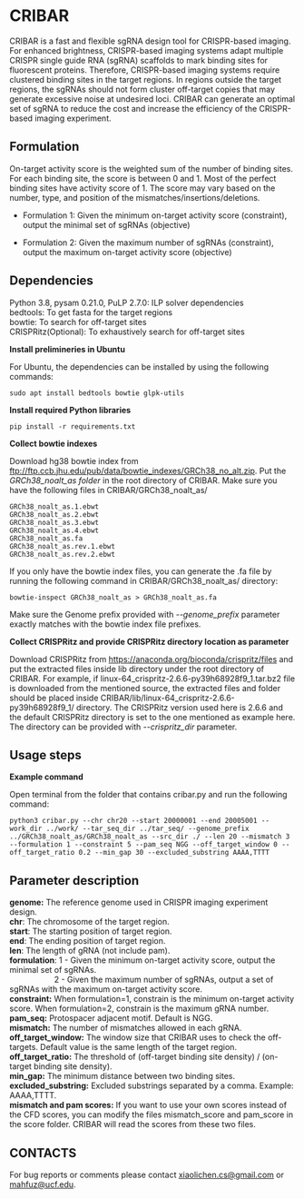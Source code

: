 # CRIBAR

CRIBAR is a fast and flexible sgRNA design tool for CRISPR-based imaging. For enhanced brightness, CRISPR-based imaging systems adapt multiple CRISPR
single guide RNA (sgRNA) scaffolds to mark binding sites for fluorescent proteins. Therefore, CRISPR-based imaging systems require clustered binding sites in the target regions. In regions outside the target regions, the sgRNAs should not form cluster off-target copies that may generate
excessive noise at undesired loci. CRIBAR can generate an optimal set of sgRNA to reduce the cost and increase the efficiency of the CRISPR-based imaging experiment.

## Formulation

On-target activity score is the weighted sum of the number of binding sites. For each binding site, the score is between 0 and 1. Most of the perfect binding sites have activity score of 1. The score may vary based on the number, type, and position of the mismatches/insertions/deletions.  
* Formulation 1: Given the minimum on-target activity score (constraint), output the minimal set of sgRNAs (objective)   
 <!-- In a sub-optimal case, we can use 20 sgRNAs to have 20 on-target activity score. CRIBAR may achieve the same on-target activity score by using fewer sgRNAs. This can help to save the cost of the experiment. -->
* Formulation 2: Given the maximum number of sgRNAs (constraint), output the maximum on-target activity score (objective)   
 <!-- In a sub-optimal case, by using 20 sgRNAs, we can have 20 on-target activity score. CRIBAR may generate a set of 20 sgRNAs to achieve the a higher on-target activity score. This can help to maximize the brightness of the target region in CRISPR-based imaging experiment. -->
  
## Dependencies

Python 3.8, pysam 0.21.0, PuLP 2.7.0: ILP solver dependencies\
bedtools: To get fasta for the target regions\
bowtie: To search for off-target sites\
CRISPRitz(Optional): To exhaustively search for off-target sites

**Install prelimineries in Ubuntu**

For Ubuntu, the dependencies can be installed by using the following commands:
<!-- If you are using Ubuntu, you can install dependentcies by using the following commands: -->

```
sudo apt install bedtools bowtie glpk-utils
```

**Install required Python libraries**

```
pip install -r requirements.txt
```

**Collect bowtie indexes**

Download hg38 bowtie index from ftp://ftp.ccb.jhu.edu/pub/data/bowtie_indexes/GRCh38_no_alt.zip. Put the *GRCh38_noalt_as folder* in the root directory of CRIBAR. Make sure you have the following files in CRIBAR/GRCh38_noalt_as/
```
GRCh38_noalt_as.1.ebwt
GRCh38_noalt_as.2.ebwt
GRCh38_noalt_as.3.ebwt
GRCh38_noalt_as.4.ebwt
GRCh38_noalt_as.fa
GRCh38_noalt_as.rev.1.ebwt
GRCh38_noalt_as.rev.2.ebwt
```

If you only have the bowtie index files, you can generate the .fa file by running the following command in CRIBAR/GRCh38_noalt_as/ directory:
```
bowtie-inspect GRCh38_noalt_as > GRCh38_noalt_as.fa
```
Make sure the Genome prefix provided with *--genome_prefix* parameter exactly matches with the bowtie index file prefixes.

**Collect CRISPRitz and provide CRISPRitz directory location as parameter**

Download CRISPRitz from https://anaconda.org/bioconda/crispritz/files and put the extracted files inside lib directory under the root directory of CRIBAR. For example, if linux-64_crispritz-2.6.6-py39h68928f9_1.tar.bz2 file is downloaded from the mentioned source, the extracted files and folder should be placed inside CRIBAR/lib/linux-64_crispritz-2.6.6-py39h68928f9_1/ directory. The CRISPRitz version used here is 2.6.6 and the default CRISPRitz directory is set to the one mentioned as example here. The directory can be provided with *--crispritz_dir* parameter.

## Usage steps

**Example command**

Open terminal from the folder that contains cribar.py and run the following command:

```
python3 cribar.py --chr chr20 --start 20000001 --end 20005001 --work_dir ../work/ --tar_seq_dir ../tar_seq/ --genome_prefix ../GRCh38_noalt_as/GRCh38_noalt_as --src_dir ./ --len 20 --mismatch 3 --formulation 1 --constraint 5 --pam_seq NGG --off_target_window 0 --off_target_ratio 0.2 --min_gap 30 --excluded_substring AAAA,TTTT
```

## Parameter description

**genome:**	The reference genome used in CRISPR imaging experiment design.  
**chr**:	The chromosome of the target region.  
**start**:	The starting position of target region.  
**end**:	The ending position of target region.  
**len**:	The length of gRNA (not include pam).  
**formulation**:	1 - Given the minimum on-target activity score, output the minimal set of sgRNAs.  
&nbsp;&nbsp;&nbsp;&nbsp;&nbsp;&nbsp;&nbsp;&nbsp;&nbsp;&nbsp;&nbsp;&nbsp;&nbsp;&nbsp;&nbsp;&nbsp;&nbsp;&nbsp;&nbsp;&nbsp;2 - Given the maximum number of sgRNAs, output a set of sgRNAs with the maximum on-target activity score.  
**constraint:**	When formulation=1, constrain is the minimum on-target activity score. When formulation=2, constrain is the maximum gRNA number.  
**pam_seq:**	Protospacer adjacent motif. Default is NGG.  
**mismatch:**	The number of mismatches allowed in each gRNA.  
**off_target_window:**	The window size that CRIBAR uses to check the off-targets. Default value is the same length of the target region.  
**off_target_ratio:**	The threshold of (off-target binding site density) / (on-target binding site density).  
**min_gap:**	The minimum distance between two binding sites.  
**excluded_substring:**	Excluded substrings separated by a comma. Example: AAAA,TTTT.  
**mismatch and pam scores:**	If you want to use your own scores instead of the CFD scores, you can modify the files mismatch_score and pam_score in the score folder. CRIBAR will read the scores from these two files.  


## CONTACTS

For bug reports or comments please contact xiaolichen.cs@gmail.com or mahfuz@ucf.edu.

